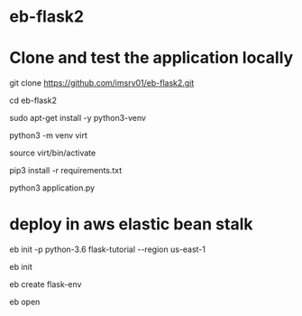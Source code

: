 # eb-flask2

# Clone and test the application locally
git clone https://github.com/imsrv01/eb-flask2.git

cd eb-flask2

sudo apt-get install -y python3-venv

python3 -m venv virt

source virt/bin/activate

pip3 install -r requirements.txt

python3 application.py

# deploy in aws elastic bean stalk
eb init -p python-3.6 flask-tutorial --region us-east-1

eb init

eb create flask-env

eb open
